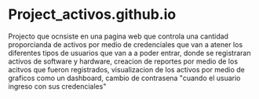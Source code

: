 # Project_activos.github.io
Projecto que ocnsiste en una pagina web que controla una cantidad proporcianda de activos por medio de credenciales que van a atener los diferentes tipos de usuarios que van a a poder entrar, donde se registraran activos de software y hardware, creacion de reportes por medio de los acitvos que fueron registrados, visualizacion de los activos por medio de graficos como un dashboard, cambio de contrasena "cuando el usuario ingreso con sus credenciales" 
